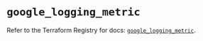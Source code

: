 # `google_logging_metric`

Refer to the Terraform Registry for docs: [`google_logging_metric`](https://registry.terraform.io/providers/hashicorp/google-beta/6.12.0/docs/resources/google_logging_metric).
